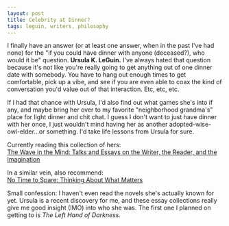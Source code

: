 ```yaml
---
layout: post
title: Celebrity at Dinner?
tags: leguin, writers, philosophy  
---
```


I finally have an answer (or at least one answer, when in the past I've had none) for the "if you could have dinner with anyone (deceased?), who would it be" question. **Ursula K. LeGuin.** I've always hated that question because it's not like you're really going to get anything out of one dinner date with somebody. You have to hang out enough times to get comfortable, pick up a vibe, and see if you are even able to coax the kind of conversation you'd value out of that interaction. Etc, etc, etc. 

If I had that chance with Ursula, I'd also find out what games she's into if any, and maybe bring her over to my favorite "neighborhood grandma's" place for light dinner and chit chat. I guess I don't want to just have dinner with her once, I just wouldn't mind having her as another adopted-wise-owl-elder...or something. I'd take life lessons from Ursula for sure. 

Currently reading this collection of hers: <br>[The Wave in the Mind: Talks and Essays on the Writer, the Reader, and the Imagination](https://www.goodreads.com/book/show/13650.The_Wave_in_the_Mind)

In a similar vein, also recommend:<br>
[No Time to Spare: Thinking About What Matters](https://www.goodreads.com/book/show/33503495-no-time-to-spare)

Small confession: I haven't even read the novels she's actually known for yet. Ursula is a recent discovery for me, and these essay collections really give me good insight (IMO) into who she was. The first one I planned on getting to is _The Left Hand of Darkness._
